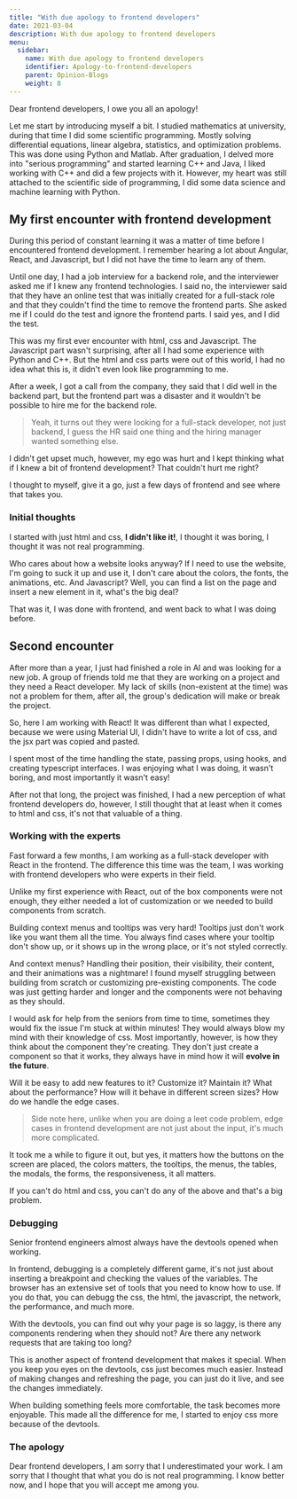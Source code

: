 ```yaml
---
title: "With due apology to frontend developers"
date: 2021-03-04
description: With due apology to frontend developers
menu:
  sidebar:
    name: With due apology to frontend developers
    identifier: Apology-to-frontend-developers
    parent: Opinion-Blogs
    weight: 8
---
```


Dear frontend developers, I owe you all an apology!

Let me start by introducing myself a bit. I studied mathematics at university, during that time I did some scientific programming.
Mostly solving differential equations, linear algebra, statistics, and optimization problems. This was done using Python and Matlab.
After graduation, I delved more into "serious programming" and started learning C++ and Java, I liked working with C++ and did a few projects with it. However, my heart was still attached to the scientific side of programming, I did some data science and machine learning with Python.

## My first encounter with frontend development

During this period of constant learning it was a matter of time before I encountered frontend development. I remember hearing a lot about Angular, React, and Javascript, but I did not have the time to learn any of them.

Until one day, I had a job interview for a backend role, and the interviewer asked me if I knew any frontend technologies.
I said no, the interviewer said that they have an online test that was initially created for a full-stack role and that they couldn't find the time to remove the frontend parts.
She asked me if I could do the test and ignore the frontend parts. I said yes, and I did the test.

This was my first ever encounter with html, css and Javascript. The Javascript part wasn't surprising, after all I had some experience with Python and C++.
But the html and css parts were out of this world, I had no idea what this is, it didn't even look like programming to me.

After a week, I got a call from the company, they said that I did well in the backend part, but the frontend part was a disaster and it wouldn't be possible to hire me for the backend role.

> Yeah, it turns out they were looking for a full-stack developer, not just backend, I guess the HR said one thing and the hiring manager wanted something else.

I didn't get upset much, however, my ego was hurt and I kept thinking what if I knew a bit of frontend development? That couldn't hurt me right?

I thought to myself, give it a go, just a few days of frontend and see where that takes you.

### Initial thoughts

I started with just html and css, **I didn't like it!**, I thought it was boring, I thought it was not real programming.

Who cares about how a website looks anyway? If I need to use the website, I'm going to suck it up and use it, I don't care about the colors, the fonts, the animations, etc.
And Javascript? Well, you can find a list on the page and insert a new element in it, what's the big deal?

That was it, I was done with frontend, and went back to what I was doing before.

## Second encounter

After more than a year, I just had finished a role in AI and was looking for a new job. A group of friends told me that they are working on a project and they need a React developer.
My lack of skills (non-existent at the time) was not a problem for them, after all, the group's dedication will make or break the project.

So, here I am working with React! It was different than what I expected, because we were using Material UI, I didn't have to write a lot of css, and the jsx part was copied and pasted.

I spent most of the time handling the state, passing props, using hooks, and creating typescript interfaces.
I was enjoying what I was doing, it wasn't boring, and most importantly it wasn't easy!

After not that long, the project was finished, I had a new perception of what frontend developers do, however, I still thought that at least when it comes to html and css, it's not that valuable of a thing.

### Working with the experts

Fast forward a few months, I am working as a full-stack developer with React in the frontend. The difference this time was the team, I was working with frontend developers who were experts in their field.

Unlike my first experience with React, out of the box components were not enough, they either needed a lot of customization or we needed to build components from scratch.

Building context menus and tooltips was very hard! Tooltips just don't work like you want them all the time. You always find cases where your tooltip don't show up, or it shows up in the wrong place, or it's not styled correctly.

And context menus? Handling their position, their visibility, their content, and their animations was a nightmare!
I found myself struggling between building from scratch or customizing pre-existing components. The code was just getting harder and longer and the components were not behaving as they should.

I would ask for help from the seniors from time to time, sometimes they would fix the issue I'm stuck at within minutes!
They would always blow my mind with their knowledge of css.
Most importantly, however, is how they think about the component they're creating. They don't just create a component so that it works, they always have in mind how it will **evolve in the future**.

Will it be easy to add new features to it? Customize it? Maintain it?
What about the performance? How will it behave in different screen sizes? How do we handle the edge cases.

> Side note here, unlike when you are doing a leet code problem, edge cases in frontend development are not just about the input, it's much more complicated.

It took me a while to figure it out, but yes, it matters how the buttons on the screen are placed, the colors matters, the tooltips, the menus, the tables, the modals, the forms, the responsiveness, it all matters.

If you can't do html and css, you can't do any of the above and that's a big problem.

### Debugging

Senior frontend engineers almost always have the devtools opened when working.

In frontend, debugging is a completely different game, it's not just about inserting a breakpoint and checking the values of the variables.
The browser has an extensive set of tools that you need to know how to use. If you do that, you can debugg the css, the html, the javascript, the network, the performance, and much more.

With the devtools, you can find out why your page is so laggy, is there any components rendering when they should not? Are there any network requests that are taking too long?

This is another aspect of frontend development that makes it special. When you keep you eyes on the devtools, css just becomes much easier. Instead of making changes and refreshing the page, you can just do it live, and see the changes immediately.

When building something feels more comfortable, the task becomes more enjoyable. This made all the difference for me, I started to enjoy css more because of the devtools.

### The apology

Dear frontend developers, I am sorry that I underestimated your work. I am sorry that I thought that what you do is not real programming. I know better now, and I hope that you will accept me among you.